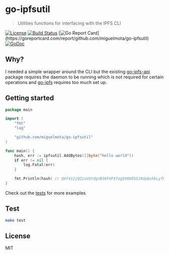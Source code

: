# go-ipfsutil

> Utilities functions for interfacing with the IPFS CLI

[![License](http://img.shields.io/badge/license-MIT-blue.svg)](https://raw.githubusercontent.com/miguelmota/go-ipfsutil/master/LICENSE.md) [![Build Status](https://travis-ci.org/miguelmota/go-ipfsutil.svg?branch=master)](https://travis-ci.org/miguelmota/go-ipfsutil) [![Go Report Card](https://goreportcard.com/badge/github.com/miguelmota/go-ipfsutil?)](https://goreportcard.com/report/github.com/miguelmota/go-ipfsutil) [![GoDoc](https://godoc.org/github.com/miguelmota/go-ipfsutil?status.svg)](https://godoc.org/github.com/miguelmota/go-ipfsutil)

## Why?

I needed a simple wrapper around the CLI but the existing [go-ipfs-api](https://github.com/ipfs/go-ipfs-api) package requires the daemon to be running which is not required for certain operations and [go-ipfs](https://github.com/ipfs/go-ipfs) requires too much set up.

## Getting started

```go
package main

import (
	"fmt"
	"log"

	"github.com/miguelmota/go-ipfsutil"
)

func main() {
	hash, err := ipfsutil.AddBytes([]byte("hello world"))
	if err != nil {
		log.Fatal(err)
	}

	fmt.Println(hash) // Qmf412jQZiuVUtdgnB36FXFX7xg5V6KEbSJ4dpQuhkLyfD
}
```

Check out the [tests](ipfsutil_test.go) for more examples

## Test

```bash
make test
```

## License

MIT
